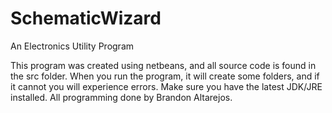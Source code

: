 SchematicWizard
===============

An Electronics Utility Program

This program was created using netbeans, and all source code is found in the src folder.
When you run the program, it will create some folders, and if it cannot you will experience errors.
Make sure you have the latest JDK/JRE installed.
All programming done by Brandon Altarejos.

